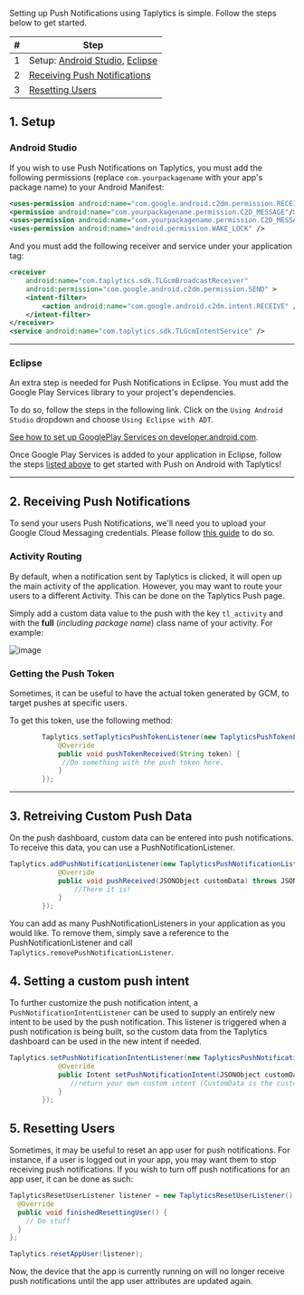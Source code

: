 Setting up Push Notifications using Taplytics is simple. Follow the steps below to get started.

|#  |Step                                                                       |
|---|---                                                                        |
|1  |  Setup: [Android Studio](#android-studio), [Eclipse](#eclipse)            |
|2  | [Receiving Push Notifications](#1-receiving-push-notifictions)            |
|3  | [Resetting Users](#2-resetting-users)                                     |

## 1. Setup

### Android Studio

If you wish to use Push Notifications on Taplytics, you must add the following permissions (replace `com.yourpackagename` with your app's package name) to your Android Manifest:

```xml
<uses-permission android:name="com.google.android.c2dm.permission.RECEIVE" />
<permission android:name="com.yourpackagename.permission.C2D_MESSAGE"/>
<uses-permission android:name="com.yourpackagename.permission.C2D_MESSAGE" />
<uses-permission android:name="android.permission.WAKE_LOCK" />
```
And you must add the following receiver and service under your application tag:

```xml
<receiver
    android:name="com.taplytics.sdk.TLGcmBroadcastReceiver"
    android:permission="com.google.android.c2dm.permission.SEND" >
    <intent-filter>
        <action android:name="com.google.android.c2dm.intent.RECEIVE" />
    </intent-filter>
</receiver>
<service android:name="com.taplytics.sdk.TLGcmIntentService" />
```

---

### Eclipse

An extra step is needed for Push Notifications in Eclipse. You must add the Google Play Services library to your project's dependencies. 

To do so, follow the steps in the following link. Click on the `Using Android Studio` dropdown and choose `Using Eclipse with ADT`.

[See how to set up GooglePlay Services on developer.android.com](http://developer.android.com/google/play-services/setup.html).

Once Google Play Services is added to your application in Eclipse, follow the steps [listed above](#android-studio) to get started with Push on Android with Taplytics!

---

## 2. Receiving Push Notifications

To send your users Push Notifications, we'll need you to upload your Google Cloud Messaging credentials. Please follow [this guide](https://taplytics.com/docs/guides/push-notifications/google-push-certificates) to do so.

### Activity Routing

By default, when a notification sent by Taplytics is clicked, it will open up the main activity of the application. However, you may want to route your users to a different Activity. This can be done on the Taplytics Push page.

Simply add a custom data value to the push with the key `tl_activity` and with the **full** (_including package name_) class name of your activity. For example:


![image](https://s3.amazonaws.com/cdn.taplytics.com/Images/push_custom_data.png)

### Getting the Push Token
Sometimes, it can be useful to have the actual token generated by GCM, to target pushes at specific users.

To get this token, use the following method:

```java
        Taplytics.setTaplyticsPushTokenListener(new TaplyticsPushTokenListener() {
            @Override
            public void pushTokenReceived(String token) {
             //Do something with the push token here.
            }
        });
```

---

## 3. Retreiving Custom Push Data

On the push dashboard, custom data can be entered into push notifications. To receive this data, you can use a PushNotificationListener. 

```java
Taplytics.addPushNotificationListener(new TaplyticsPushNotificationListener() {
            @Override
            public void pushReceived(JSONObject customData) throws JSONException {
                //There it is!
            }
        });
```

You can add as many PushNotificationListeners in your application as you would like. To remove them, simply save a reference to the PushNotificationListener and call `Taplytics.removePushNotificationListener`. 

## 4. Setting a custom push intent

To further customize the push notification intent, a ```PushNotificationIntentListener``` can be used to supply an entirely new intent to be used by the push notification. This listener is triggered when a push notification is being built, so the custom data from the Taplytics dashboard can be used in the new intent if needed.  

```java
Taplytics.setPushNotificationIntentListener(new TaplyticsPushNotificationIntentListener() {
            @Override
            public Intent setPushNotificationIntent(JSONObject customData) throws JSONException {
               //return your own custom intent (CustomData is the custom keys from the dashboard)
            }
        });
```

## 5. Resetting Users

Sometimes, it may be useful to reset an app user for push notifications. For instance, if a user is logged out in your app, you may want them to stop receiving push notifications. If you wish to turn off push notifications for an app user, it can be done as such:

```java
TaplyticsResetUserListener listener = new TaplyticsResetUserListener() {
  @Override
  public void finishedResettingUser() {
    // Do stuff
  }
};

Taplytics.resetAppUser(listener);
```

Now, the device that the app is currently running on will no longer receive push notifications until the app user attributes are updated again.
